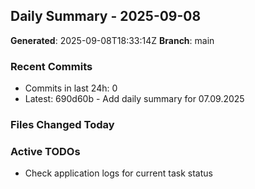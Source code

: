 ## Daily Summary - 2025-09-08

**Generated**: 2025-09-08T18:33:14Z
**Branch**: main


### Recent Commits
- Commits in last 24h: 0
- Latest: 690d60b - Add daily summary for 07.09.2025

### Files Changed Today

### Active TODOs
- Check application logs for current task status

